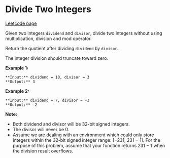 # Divide Two Integers
[Leetcode page](https://leetcode.com/problems/divide-two-integers/description)

Given two integers `dividend` and `divisor`, divide two integers without using
multiplication, division and mod operator.

Return the quotient after dividing `dividend` by `divisor`.

The integer division should truncate toward zero.

**Example 1:**

    
    
    **Input:** dividend = 10, divisor = 3
    **Output:** 3

**Example 2:**

    
    
    **Input:** dividend = 7, divisor = -3
    **Output:** -2

**Note:**

  * Both dividend and divisor will be 32-bit signed integers.
  * The divisor will never be 0.
  * Assume we are dealing with an environment which could only store integers within the 32-bit signed integer range: [−231,  231 − 1]. For the purpose of this problem, assume that your function returns 231 − 1 when the division result overflows.

